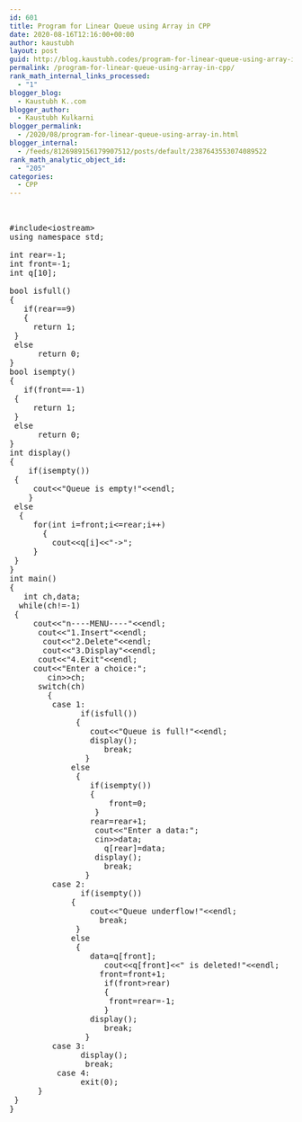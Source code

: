 ```yaml
---
id: 601
title: Program for Linear Queue using Array in CPP
date: 2020-08-16T12:16:00+00:00
author: kaustubh
layout: post
guid: http://blog.kaustubh.codes/program-for-linear-queue-using-array-in-cpp/
permalink: /program-for-linear-queue-using-array-in-cpp/
rank_math_internal_links_processed:
  - "1"
blogger_blog:
  - Kaustubh K..com
blogger_author:
  - Kaustubh Kulkarni
blogger_permalink:
  - /2020/08/program-for-linear-queue-using-array-in.html
blogger_internal:
  - /feeds/8126989156179907512/posts/default/2387643553074089522
rank_math_analytic_object_id:
  - "205"
categories:
  - CPP
---
```

<pre><br /><br />#include&lt;iostream><br />using namespace std;<br /><br />int rear=-1;<br />int front=-1;<br />int q[10];<br /><br />bool isfull()<br />{<br />	if(rear==9)<br />	{<br />		return 1;<br />	}<br />	else<br />		return 0;<br />}<br />bool isempty()<br />{<br />	if(front==-1)<br />	{<br />		return 1;<br />	}<br />	else<br />		return 0;<br />}<br />int display()<br />{<br />	if(isempty())<br />	{<br />		cout&lt;&lt;"Queue is empty!"&lt;&lt;endl;<br />	}<br />	else<br />	{<br />		for(int i=front;i&lt;=rear;i++)<br />		{<br />			cout&lt;&lt;q[i]&lt;&lt;"->";<br />		}<br />	}<br />}<br />int main()<br />{<br />	int ch,data;<br />	while(ch!=-1)<br />	{<br />		cout&lt;&lt;"n----MENU----"&lt;&lt;endl;<br />		cout&lt;&lt;"1.Insert"&lt;&lt;endl;<br />		cout&lt;&lt;"2.Delete"&lt;&lt;endl;<br />		cout&lt;&lt;"3.Display"&lt;&lt;endl;<br />		cout&lt;&lt;"4.Exit"&lt;&lt;endl;<br />		cout&lt;&lt;"Enter a choice:";<br />		cin>>ch;<br />		switch(ch)<br />		{<br />			case 1:<br />				if(isfull())<br />				{<br />					cout&lt;&lt;"Queue is full!"&lt;&lt;endl;<br />					display();<br />					break;<br />				}<br />				else<br />				{<br />					if(isempty())<br />					{<br />						front=0;<br />					}<br />					rear=rear+1;<br />					cout&lt;&lt;"Enter a data:";<br />					cin>>data;<br />					q[rear]=data;	<br />					display();<br />					break;<br />				}<br />			case 2:<br />				if(isempty())<br />				{<br />					cout&lt;&lt;"Queue underflow!"&lt;&lt;endl;<br />					break;	<br />				}<br />				else<br />				{<br />					data=q[front];<br />					cout&lt;&lt;q[front]&lt;&lt;" is deleted!"&lt;&lt;endl;<br />					front=front+1;<br />					if(front>rear)<br />					{<br />						front=rear=-1;<br />					}<br />					display();<br />					break;<br />				}<br />			case 3:<br />				display();<br />				break;	<br />			case 4:<br />				exit(0);<br />		}<br />	}<br />}<br /><br /><br /></pre>